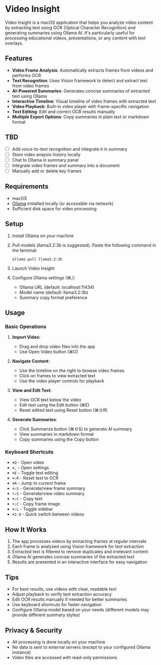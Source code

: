 # Video Insight

Video Insight is a macOS application that helps you analyze video content by extracting text using OCR (Optical Character Recognition) and generating summaries using Ollama AI. It's particularly useful for processing educational videos, presentations, or any content with text overlays.

## Features

- **Video Frame Analysis**: Automatically extracts frames from videos and performs OCR
- **Text Recognition**: Uses Vision framework to detect and extract text from video frames
- **AI-Powered Summaries**: Generates concise summaries of extracted text using Ollama
- **Interactive Timeline**: Visual timeline of video frames with extracted text
- **Video Playback**: Built-in video player with frame-specific navigation
- **Text Editing**: Edit and correct OCR results manually
- **Multiple Export Options**: Copy summaries in plain text or markdown format

## TBD

- [ ] Add voice-to-text recognition and integrate it in summary
- [ ] Store video anaysis history locally
- [ ] Chat to Ollama in summary panel
- [ ] Integrate video frames and summary into a document
- [ ] Manually add or delete key frames

## Requirements

- macOS
- [Ollama](https://ollama.com) installed locally (or accessible via network)
- Sufficient disk space for video processing

## Setup

1. Install Ollama on your machine
2. Pull models (llama3.2:3b is suggested). Paste the following command in the terminal:
   ```
   ollama pull llama3.2:3b
   ```
   
4. Launch Video Insight
5. Configure Ollama settings (⌘,):
   - Ollama URL (default: localhost:11434)
   - Model name (default: llama3.2:3b)
   - Summary copy format preference

## Usage

### Basic Operations

1. **Import Video**:
   - Drag and drop video files into the app
   - Use Open Video button (⌘O)

2. **Navigate Content**:
   - Use the timeline on the right to browse video frames
   - Click on frames to view extracted text
   - Use the video player controls for playback

3. **View and Edit Text**:
   - View OCR text below the video
   - Edit text using the Edit button (⌘E)
   - Reset edited text using Reset button (⌘⇧R)

4. **Generate Summaries**:
   - Click Summarize button (⌘⇧S) to generate AI summary
   - View summaries in markdown format
   - Copy summaries using the Copy button

### Keyboard Shortcuts

- `⌘O` - Open video
- `⌘,` - Open settings
- `⌘E` - Toggle text editing
- `⌘⇧R` - Reset text to OCR
- `⌘R` - Jump to current frame
- `⌘⇧S` - Generate/view frame summary
- `⌥⇧S` - Generate/view video summary
- `⌘⇧C` - Copy text
- `⌥⇧C` - Copy frame image
- `⌘⇧L` - Toggle sidebar
- `⌘1-9` - Quick switch between videos

## How It Works

1. The app processes videos by extracting frames at regular intervals
2. Each frame is analyzed using Vision framework for text extraction
3. Extracted text is filtered to remove duplicates and irrelevant content
4. Ollama AI generates concise summaries of the extracted text
5. Results are presented in an interactive interface for easy navigation

## Tips

- For best results, use videos with clear, readable text
- Adjust playback to verify text extraction accuracy
- Edit OCR results manually if needed for better summaries
- Use keyboard shortcuts for faster navigation
- Configure Ollama model based on your needs (different models may provide different summary styles)

## Privacy & Security

- All processing is done locally on your machine
- No data is sent to external servers (except to your configured Ollama instance)
- Video files are accessed with read-only permissions
